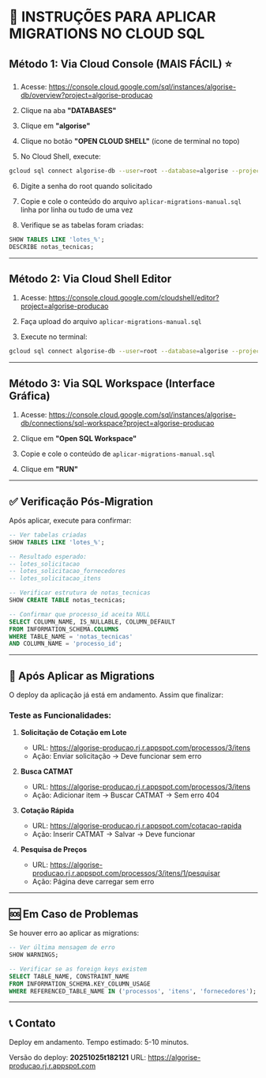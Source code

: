 # 🚀 INSTRUÇÕES PARA APLICAR MIGRATIONS NO CLOUD SQL

## Método 1: Via Cloud Console (MAIS FÁCIL) ⭐

1. Acesse: https://console.cloud.google.com/sql/instances/algorise-db/overview?project=algorise-producao

2. Clique na aba **"DATABASES"**

3. Clique em **"algorise"**

4. Clique no botão **"OPEN CLOUD SHELL"** (ícone de terminal no topo)

5. No Cloud Shell, execute:
```bash
gcloud sql connect algorise-db --user=root --database=algorise --project=algorise-producao
```

6. Digite a senha do root quando solicitado

7. Copie e cole o conteúdo do arquivo `aplicar-migrations-manual.sql` linha por linha ou tudo de uma vez

8. Verifique se as tabelas foram criadas:
```sql
SHOW TABLES LIKE 'lotes_%';
DESCRIBE notas_tecnicas;
```

---

## Método 2: Via Cloud Shell Editor

1. Acesse: https://console.cloud.google.com/cloudshell/editor?project=algorise-producao

2. Faça upload do arquivo `aplicar-migrations-manual.sql`

3. Execute no terminal:
```bash
gcloud sql connect algorise-db --user=root --database=algorise --project=algorise-producao < aplicar-migrations-manual.sql
```

---

## Método 3: Via SQL Workspace (Interface Gráfica)

1. Acesse: https://console.cloud.google.com/sql/instances/algorise-db/connections/sql-workspace?project=algorise-producao

2. Clique em **"Open SQL Workspace"**

3. Copie e cole o conteúdo de `aplicar-migrations-manual.sql`

4. Clique em **"RUN"**

---

## ✅ Verificação Pós-Migration

Após aplicar, execute para confirmar:

```sql
-- Ver tabelas criadas
SHOW TABLES LIKE 'lotes_%';

-- Resultado esperado:
-- lotes_solicitacao
-- lotes_solicitacao_fornecedores
-- lotes_solicitacao_itens

-- Verificar estrutura de notas_tecnicas
SHOW CREATE TABLE notas_tecnicas;

-- Confirmar que processo_id aceita NULL
SELECT COLUMN_NAME, IS_NULLABLE, COLUMN_DEFAULT 
FROM INFORMATION_SCHEMA.COLUMNS 
WHERE TABLE_NAME = 'notas_tecnicas' 
AND COLUMN_NAME = 'processo_id';
```

---

## 🎯 Após Aplicar as Migrations

O deploy da aplicação já está em andamento. Assim que finalizar:

### Teste as Funcionalidades:

1. **Solicitação de Cotação em Lote**
   - URL: https://algorise-producao.rj.r.appspot.com/processos/3/itens
   - Ação: Enviar solicitação → Deve funcionar sem erro

2. **Busca CATMAT**
   - URL: https://algorise-producao.rj.r.appspot.com/processos/3/itens
   - Ação: Adicionar item → Buscar CATMAT → Sem erro 404

3. **Cotação Rápida**
   - URL: https://algorise-producao.rj.r.appspot.com/cotacao-rapida
   - Ação: Inserir CATMAT → Salvar → Deve funcionar

4. **Pesquisa de Preços**
   - URL: https://algorise-producao.rj.r.appspot.com/processos/3/itens/1/pesquisar
   - Ação: Página deve carregar sem erro

---

## 🆘 Em Caso de Problemas

Se houver erro ao aplicar as migrations:

```sql
-- Ver última mensagem de erro
SHOW WARNINGS;

-- Verificar se as foreign keys existem
SELECT TABLE_NAME, CONSTRAINT_NAME 
FROM INFORMATION_SCHEMA.KEY_COLUMN_USAGE 
WHERE REFERENCED_TABLE_NAME IN ('processos', 'itens', 'fornecedores');
```

---

## 📞 Contato

Deploy em andamento. Tempo estimado: 5-10 minutos.

Versão do deploy: **20251025t182121**
URL: https://algorise-producao.rj.r.appspot.com
